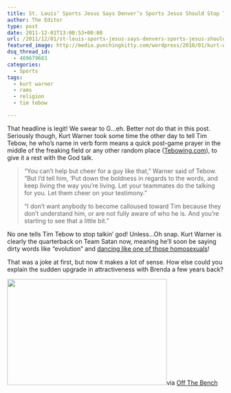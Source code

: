 ```yaml
---
title: St. Louis’ Sports Jesus Says Denver’s Sports Jesus Should Stop Talking About Regular Jesus So Much
author: The Editor
type: post
date: 2011-12-01T13:00:53+00:00
url: /2011/12/01/st-louis-sports-jesus-says-denvers-sports-jesus-should-stop-talking-about-regular-jesus-so-much/
featured_image: http://media.punchingkitty.com/wordpress/2010/01/kurt-warner-mvp-won-superbowl-xxxiv.jpg
dsq_thread_id:
  - 489679683
categories:
  - Sports
tags:
  - kurt warner
  - rams
  - religion
  - tim tebow

---
```

That headline is legit! We swear to G&#8230;eh. Better not do that in this post. Seriously though, Kurt Warner took some time the other day to tell Tim Tebow, he who&#8217;s name in verb form means a quick post-game prayer in the middle of the freaking field or any other random place (<a href="http://tebowing.com/" target="_blank">Tebowing.com</a>), to give it a rest with the God talk.

> “You can’t help but cheer for a guy like that,” Warner said of Tebow. “But I’d tell him, ‘Put down the boldness in regards to the words, and keep living the way you’re living. Let your teammates do the talking for you. Let them cheer on your testimony.&#8221;
> 
> &#8220;I don’t want anybody to become calloused toward Tim because they don’t understand him, or are not fully aware of who he is. And you’re starting to see that a little bit.”

No one tells Tim Tebow to stop talkin&#8217; god! Unless&#8230;Oh snap. Kurt Warner is clearly the quarterback on Team Satan now, meaning he&#8217;ll soon be saying dirty words like &#8220;evolution&#8221; and <a href="http://media.punchingkitty.com/wordpress/2011/12/kurt_warner_dancing.jpeg" target="_blank">dancing like one of those homosexuals</a>!

That was a joke at first, but now it makes a lot of sense. How else could you explain the sudden upgrade in attractiveness with Brenda a few years back?

[<img class="aligncenter size-full wp-image-11208" title="brenda_warner" src="http://media.punchingkitty.com/wordpress/2011/11/brenda_warner.jpeg" alt="" width="371" height="247" />][1]via <a href="http://offthebench.nbcsports.com/2011/11/29/wakeup-call-kurt-warner-says-tim-tebow-should-cool-it-a-bit-with-the-god-talk/related/" target="_blank">Off The Bench</a>

 [1]: http://media.punchingkitty.com/wordpress/2011/11/brenda_warner.jpeg